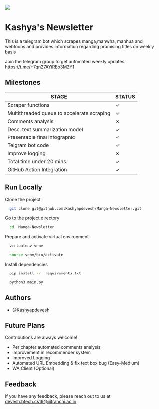 ![](https://i.pinimg.com/564x/2b/ae/61/2bae615a911d23480f38c430b5d287fd.jpg)

# Kashya's Newsletter

This is a telegram bot which scrapes manga,manwha, manhua and webtoons and provides information 
regarding promising titles on weekly basis

Join the telegram group to get automated weekly updates: https://t.me/+7qn27AYiREo3M2Y1


## Milestones



STAGE | STATUS 
--- | --- 
Scraper functions | &check;
Multithreaded queue to accelerate scraping | &check;
Comments analysis | &cross;
Desc. text summarization model | &check;
Presentable final infographic| &check;
Telgram bot code  |&check;
Improve logging |&cross;
Total time under 20 mins. |&check;
GitHub Action Integration |&check;



## Run Locally

Clone the project

```bash
  git clone git@github.com:Kashyapdevesh/Manga-Newsletter.git
```

Go to the project directory

```bash
  cd  Manga-Newsletter
```

Prepare and activate virtual environment 

```bash
  virtualenv venv

  source venv/bin/activate
```

Install dependencies

```bash
  pip install -r  requirements.txt 

```

```bash
  python3 main.py
```


## Authors

- [@Kashyapdevesh](https://github.com/Kashyapdevesh)

## Future Plans

Contributions are always welcome!

- Per chapter automated comments analysis
- Improvement in recommender system
- Improved Logging
- Automated URL Embedding & fix text box bug (Easy-Medium)
- WA Client (Optional)

## Feedback

If you have any feedback, please reach out to us at devesh.btech.cs19@iiitranchi.ac.in


